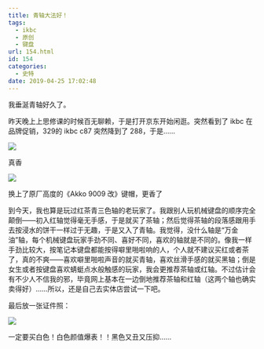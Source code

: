 ```yaml
---
title: 青轴大法好！
tags:
  - ikbc
  - 原创
  - 键盘
url: 154.html
id: 154
categories:
  - 史特
date: 2019-04-25 17:02:48
---
```


我垂涎青轴好久了。

昨天晚上上思修课的时候百无聊赖，于是打开京东开始闲逛。突然看到了 ikbc 在品牌促销，329的 ikbc c87 突然降到了 288，于是……

![](https://blog.qhurc.com/wp-content/uploads/2019/04/image-1-1024x333.png)

真香

![](https://blog.qhurc.com/wp-content/uploads/2019/04/ikbc-c87-mx-blue-1024x768.jpg)

换上了原厂高度的《Akko 9009 改》键帽，更香了

到今天，我也算是玩过红茶青三色轴的老玩家了。我跟别人玩机械键盘的顺序完全颠倒——初入红轴觉得毫无手感，于是就买了茶轴；然后觉得茶轴的段落感跟用手去按浸水的饼干一样过于无趣，于是又入了青轴。我觉得，没什么轴是“万金油”轴，每个机械键盘玩家手劲不同、喜好不同，喜欢的轴就是不同的。像我一样手劲比较大，按笔记本键盘都能按得噼里啪啦响的人，个人就不建议买红或者茶了，真的不爽——喜欢噼里啪啦声音的就买青轴，喜欢丝滑手感的就买黑轴；倒是女生或者按键盘喜欢蜻蜓点水般触感的玩家，我会更推荐茶轴或红轴。不过估计会有不少人不信我的邪，毕竟网上基本在一边倒地推荐茶轴和红轴（这两个轴也确实卖得好）……所以，还是自己去实体店尝试一下吧。

最后放一张证件照：

![](https://blog.qhurc.com/wp-content/uploads/2019/04/ikbc-c87-1024x465.jpg)

一定要买白色！白色颜值爆表！！黑色又丑又压抑……